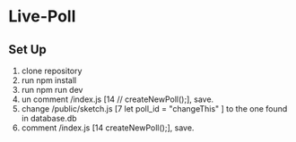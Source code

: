 # Live-Poll

## Set Up

1. clone repository
2. run npm install
3. run npm run dev
4. un comment /index.js [14 // createNewPoll();], save.
5. change /public/sketch.js [7 let poll_id = "changeThis" ]
to the one found in database.db
6. comment /index.js [14 createNewPoll();], save.
